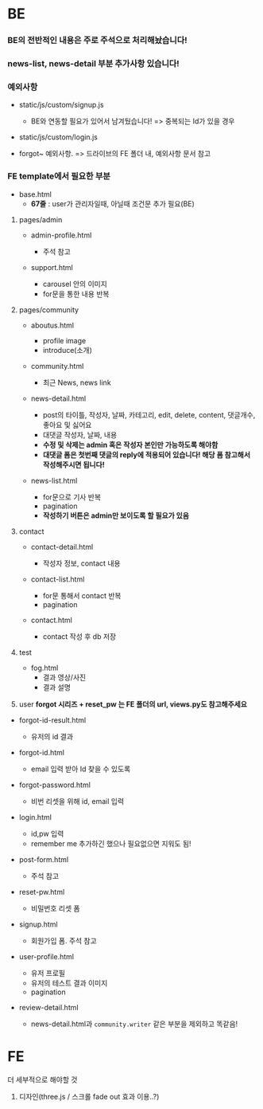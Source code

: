 # BE
### BE의 전반적인 내용은 주로 주석으로 처리해놨습니다!
### news-list, news-detail 부분 추가사항 있습니다!

### 예외사항 
- static/js/custom/signup.js
  - BE와 연동할 필요가 있어서 남겨뒀습니다! => 중복되는 Id가 있을 경우

- static/js/custom/login.js
- forgot~ 예외사항. => 드라이브의 FE 폴더 내, 예외사항 문서 참고

### FE template에서 필요한 부분

- base.html
  - **67줄** : user가 관리자일때, 아닐때 조건문 추가 필요(BE)

1. pages/admin
   - admin-profile.html
     - 주석 참고

   - support.html
     - carousel 안의 이미지
     - for문을 통한 내용 반복

2. pages/community
   - aboutus.html
     - profile image
     - introduce(소개)

   - community.html
     - 최근 News, news link

   - news-detail.html
     - post의 타이틀, 작성자, 날짜, 카테고리, edit, delete, content, 댓글개수, 좋아요 및 싫어요
     - 대댓글 작성자, 날짜, 내용
     - **수정 및 삭제는 admin 혹은 작성자 본인만 가능하도록 해야함**
     - **대댓글 폼은 첫번째 댓글의 reply에 적용되어 있습니다! 해당 폼 참고해서 작성해주시면 됩니다!**

   - news-list.html
     - for문으로 기사 반복
     - pagination
     - **작성하기 버튼은 admin만 보이도록 할 필요가 있음**


3. contact
   - contact-detail.html
     - 작성자 정보, contact 내용

   - contact-list.html
     - for문 통해서 contact 반복
     - pagination

   - contact.html
     - contact 작성 후 db 저장


4. test
   - fog.html
     - 결과 영상/사진
     - 결과 설명
  
5. user
**forgot 시리즈 + reset_pw 는 FE 폴더의 url, views.py도 참고해주세요**

- forgot-id-result.html
  - 유저의 id 결과

- forgot-id.html
  - email 입력 받아 Id 찾을 수 있도록

- forgot-password.html
  - 비번 리셋을 위해 id, email 입력

- login.html
  - id,pw 입력
  - remember me 추가하긴 했으나 필요없으면 지워도 됨!


- post-form.html
  - 주석 참고

- reset-pw.html
  - 비밀번호 리셋 폼

- signup.html
  - 회원가입 폼. 주석 참고

- user-profile.html
  - 유저 프로필
  - 유저의 테스트 결과 이미지
  - pagination

- review-detail.html
  - news-detail.html과  `community.writer` 같은 부분을 제외하고 똑같음!


# FE

더 세부적으로 해야할 것
1. 디자인(three.js / 스크롤 fade out 효과 이용..?)